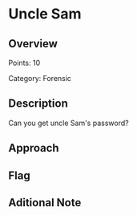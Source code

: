 # Uncle Sam
## Overview 
Points: 10

Category: Forensic
## Description
Can you get uncle Sam's password?
## Approach
    
## Flag

## Aditional Note

